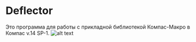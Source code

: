 # Deflector
Это программа для работы с прикладной библиотекой Компас-Макро в Компас v.14 SP-1.
![alt text](https://avatars.dzeninfra.ru/get-zen_doc/1900011/pub_5d26cba1c49f2900abd11f75_5d26db6025667300aea024fc/scale_1200)

